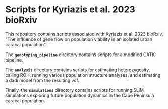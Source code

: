 # Scripts for Kyriazis et al. 2023 bioRxiv

This repository contains scripts associated with Kyriazis et al. 2023 bioRxiv, "The influence of gene flow on population viability in an isolated urban caracal population".

The **`genotyping_pipeline`** directory contains scripts for a modified GATK pipeline.

The **`analysis`** directory contains scripts for estimating heterozygosity, calling ROH, running various population structure analyses, and estimating a dadi model from the resulting vcf. 

Finally, the **`simulations`** directory contains scripts for running SLiM simulations exploring future population dynamics in the Cape Peninsula caracal population. 
